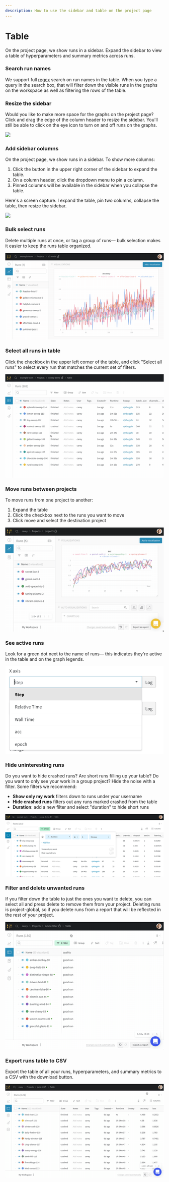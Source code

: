 ```yaml
---
description: How to use the sidebar and table on the project page
---
```


# Table

On the project page, we show runs in a sidebar. Expand the sidebar to view a table of  hyperparameters and summary metrics across runs.

### Search run names

We support full [regex](https://dev.mysql.com/doc/refman/8.0/en/regexp.html) search on run names in the table. When you type a query in the search box, that will filter down the visible runs in the graphs on the workspace as well as filtering the rows of the table.

### Resize the sidebar

Would you like to make more space for the graphs on the project page? Click and drag the edge of the column header to resize the sidebar. You'll still be able to click on the eye icon to turn on and off runs on the graphs.

![](https://downloads.intercomcdn.com/i/o/153755378/d54ae70fb8155657a87545b1/howto+-+resize+column.gif)

### Add sidebar columns

On the project page, we show runs in a sidebar. To show more columns:

1. Click the button in the upper right corner of the sidebar to expand the table.
2. On a column header, click the dropdown menu to pin a column.
3. Pinned columns will be available in the sidebar when you collapse the table.

Here's a screen capture. I expand the table, pin two columns, collapse the table, then resize the sidebar.

![](https://downloads.intercomcdn.com/i/o/152951680/cf8cbc6b35e923be2551ba20/howto+-+pin+rows+in+table.gif)

### Bulk select runs

Delete multiple runs at once, or tag a group of runs— bulk selection makes it easier to keep the runs table organized.

![](../../.gitbook/assets/howto-bulk-select.gif)

### Select all runs in table

Click the checkbox in the upper left corner of the table, and click "Select all runs" to select every run that matches the current set of filters.

![](../../.gitbook/assets/all-runs-select.gif)

### Move runs between projects

To move runs from one project to another:

1. Expand the table
2. Click the checkbox next to the runs  you want to move
3. Click move and select the destination project

![](../../.gitbook/assets/howto-move-runs.gif)

### See active runs

Look for a green dot next to the name of runs— this indicates they're active in the table and on the graph legends. 

![](../../.gitbook/assets/image%20%2814%29.png)

### Hide uninteresting runs

Do you want to hide crashed runs? Are short runs filling up your table? Do you want to only see your work in a group project? Hide the noise with a filter. Some filters we recommend:

* **Show only my work** filters down to runs under your username
* **Hide crashed runs** filters out any runs marked crashed from the table
* **Duration**: add a new filter and select "duration" to hide short runs

![](../../.gitbook/assets/image%20%2816%29.png)

### Filter and delete unwanted runs

If you filter down the table to just the ones you want to delete, you can select all and press delete to remove them from your project. Deleting runs is project-global, so if you delete runs from a report that will be reflected in the rest of your project.

![](../../.gitbook/assets/2020-05-13-19.14.13.gif)

### Export runs table to CSV

Export the table of all your runs, hyperparameters, and summary metrics to a CSV with the download button.

![](../../.gitbook/assets/2020-07-06-11.51.01.gif)

